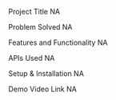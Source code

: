 Project Title               NA

Problem Solved              NA

Features and Functionality  NA  

APIs Used                   NA

Setup & Installation        NA

Demo Video Link             NA
